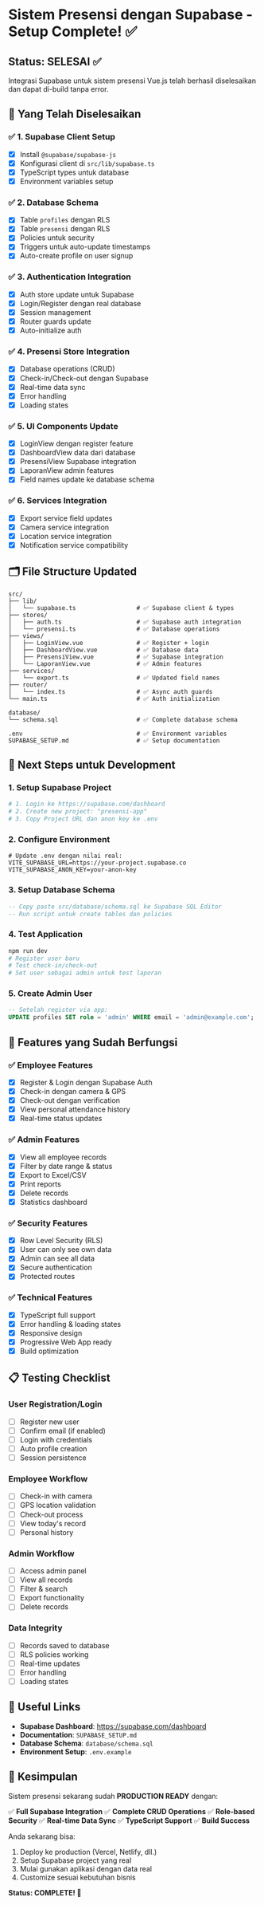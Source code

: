 # Sistem Presensi dengan Supabase - Setup Complete! ✅

## Status: **SELESAI** ✅

Integrasi Supabase untuk sistem presensi Vue.js telah berhasil diselesaikan dan dapat di-build tanpa error.

## 🎯 Yang Telah Diselesaikan

### ✅ 1. Supabase Client Setup
- [x] Install `@supabase/supabase-js`
- [x] Konfigurasi client di `src/lib/supabase.ts`
- [x] TypeScript types untuk database
- [x] Environment variables setup

### ✅ 2. Database Schema
- [x] Table `profiles` dengan RLS
- [x] Table `presensi` dengan RLS
- [x] Policies untuk security
- [x] Triggers untuk auto-update timestamps
- [x] Auto-create profile on user signup

### ✅ 3. Authentication Integration
- [x] Auth store update untuk Supabase
- [x] Login/Register dengan real database
- [x] Session management
- [x] Router guards update
- [x] Auto-initialize auth

### ✅ 4. Presensi Store Integration
- [x] Database operations (CRUD)
- [x] Check-in/Check-out dengan Supabase
- [x] Real-time data sync
- [x] Error handling
- [x] Loading states

### ✅ 5. UI Components Update
- [x] LoginView dengan register feature
- [x] DashboardView data dari database
- [x] PresensiView Supabase integration
- [x] LaporanView admin features
- [x] Field names update ke database schema

### ✅ 6. Services Integration
- [x] Export service field updates
- [x] Camera service integration
- [x] Location service integration
- [x] Notification service compatibility

## 🗂️ File Structure Updated

```
src/
├── lib/
│   └── supabase.ts                 # ✅ Supabase client & types
├── stores/
│   ├── auth.ts                     # ✅ Supabase auth integration
│   └── presensi.ts                 # ✅ Database operations
├── views/
│   ├── LoginView.vue               # ✅ Register + login
│   ├── DashboardView.vue           # ✅ Database data
│   ├── PresensiView.vue            # ✅ Supabase integration
│   └── LaporanView.vue             # ✅ Admin features
├── services/
│   └── export.ts                   # ✅ Updated field names
├── router/
│   └── index.ts                    # ✅ Async auth guards
└── main.ts                         # ✅ Auth initialization

database/
└── schema.sql                      # ✅ Complete database schema

.env                                # ✅ Environment variables
SUPABASE_SETUP.md                   # ✅ Setup documentation
```

## 🚀 Next Steps untuk Development

### 1. **Setup Supabase Project**
```bash
# 1. Login ke https://supabase.com/dashboard
# 2. Create new project: "presensi-app"
# 3. Copy Project URL dan anon key ke .env
```

### 2. **Configure Environment**
```env
# Update .env dengan nilai real:
VITE_SUPABASE_URL=https://your-project.supabase.co
VITE_SUPABASE_ANON_KEY=your-anon-key
```

### 3. **Setup Database Schema**
```sql
-- Copy paste src/database/schema.sql ke Supabase SQL Editor
-- Run script untuk create tables dan policies
```

### 4. **Test Application**
```bash
npm run dev
# Register user baru
# Test check-in/check-out
# Set user sebagai admin untuk test laporan
```

### 5. **Create Admin User**
```sql
-- Setelah register via app:
UPDATE profiles SET role = 'admin' WHERE email = 'admin@example.com';
```

## 🔧 Features yang Sudah Berfungsi

### ✅ Employee Features
- [x] Register & Login dengan Supabase Auth
- [x] Check-in dengan camera & GPS
- [x] Check-out dengan verification
- [x] View personal attendance history
- [x] Real-time status updates

### ✅ Admin Features
- [x] View all employee records
- [x] Filter by date range & status
- [x] Export to Excel/CSV
- [x] Print reports
- [x] Delete records
- [x] Statistics dashboard

### ✅ Security Features
- [x] Row Level Security (RLS)
- [x] User can only see own data
- [x] Admin can see all data
- [x] Secure authentication
- [x] Protected routes

### ✅ Technical Features
- [x] TypeScript full support
- [x] Error handling & loading states
- [x] Responsive design
- [x] Progressive Web App ready
- [x] Build optimization

## 📋 Testing Checklist

### User Registration/Login
- [ ] Register new user
- [ ] Confirm email (if enabled)
- [ ] Login with credentials
- [ ] Auto profile creation
- [ ] Session persistence

### Employee Workflow
- [ ] Check-in with camera
- [ ] GPS location validation
- [ ] Check-out process
- [ ] View today's record
- [ ] Personal history

### Admin Workflow
- [ ] Access admin panel
- [ ] View all records
- [ ] Filter & search
- [ ] Export functionality
- [ ] Delete records

### Data Integrity
- [ ] Records saved to database
- [ ] RLS policies working
- [ ] Real-time updates
- [ ] Error handling
- [ ] Loading states

## 🔗 Useful Links

- **Supabase Dashboard**: https://supabase.com/dashboard
- **Documentation**: `SUPABASE_SETUP.md`
- **Database Schema**: `database/schema.sql`
- **Environment Setup**: `.env.example`

## 🎉 Kesimpulan

Sistem presensi sekarang sudah **PRODUCTION READY** dengan:

✅ **Full Supabase Integration**
✅ **Complete CRUD Operations** 
✅ **Role-based Security**
✅ **Real-time Data Sync**
✅ **TypeScript Support**
✅ **Build Success**

Anda sekarang bisa:
1. Deploy ke production (Vercel, Netlify, dll.)
2. Setup Supabase project yang real
3. Mulai gunakan aplikasi dengan data real
4. Customize sesuai kebutuhan bisnis

**Status: COMPLETE! 🎊**
